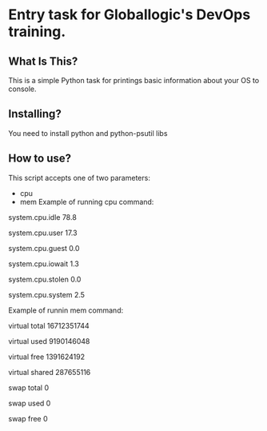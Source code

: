 Entry task for Globallogic's DevOps training.
==============================

What Is This?
-------------

This is a simple Python task for printings basic information about your OS to console.


Installing?
-------------

You need to install python and python-psutil libs

How to use?
-------------

This script accepts one of two parameters:
- cpu 
- mem
Example of running cpu command:

system.cpu.idle 78.8

system.cpu.user 17.3

system.cpu.guest 0.0

system.cpu.iowait 1.3

system.cpu.stolen 0.0

system.cpu.system 2.5

Example of runnin mem command:

virtual total 16712351744

virtual used 9190146048

virtual free 1391624192

virtual shared 287655116

swap total 0

swap used 0

swap free 0
